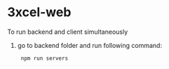 # 3xcel-web
To run backend and client simultaneously 
  
1. go to backend folder and run following command:
    
		npm run servers
